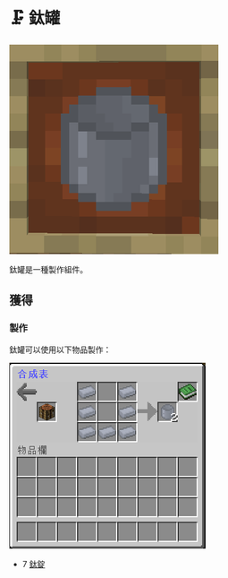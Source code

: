 # 🗜 鈦罐

![](<../.gitbook/assets/image (225) (1) (1) (1).png>)

鈦罐是一種製作組件。

## 獲得

### 製作

鈦罐可以使用以下物品製作：

![](<../.gitbook/assets/image (182).png>)

* 7 [鈦錠](titanium-ingot.md)
